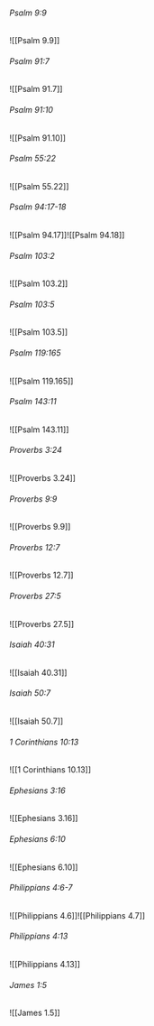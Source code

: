 ###### Psalm 9:9

![[Psalm 9.9]]

###### Psalm 91:7

![[Psalm 91.7]]

###### Psalm 91:10

![[Psalm 91.10]]

###### Psalm 55:22

![[Psalm 55.22]]

###### Psalm 94:17-18

![[Psalm 94.17]]![[Psalm 94.18]]

###### Psalm 103:2

![[Psalm 103.2]]

###### Psalm 103:5

![[Psalm 103.5]]

###### Psalm 119:165

![[Psalm 119.165]]

###### Psalm 143:11

![[Psalm 143.11]]

###### Proverbs 3:24

![[Proverbs 3.24]]

###### Proverbs 9:9

![[Proverbs 9.9]]

###### Proverbs 12:7

![[Proverbs 12.7]]

###### Proverbs 27:5

![[Proverbs 27.5]]

###### Isaiah 40:31

![[Isaiah 40.31]]

###### Isaiah 50:7

![[Isaiah 50.7]]

###### 1 Corinthians 10:13

![[1 Corinthians 10.13]]

###### Ephesians 3:16

![[Ephesians 3.16]]

###### Ephesians 6:10

![[Ephesians 6.10]]

###### Philippians 4:6-7

![[Philippians 4.6]]![[Philippians 4.7]]

###### Philippians 4:13

![[Philippians 4.13]]

###### James 1:5

![[James 1.5]]